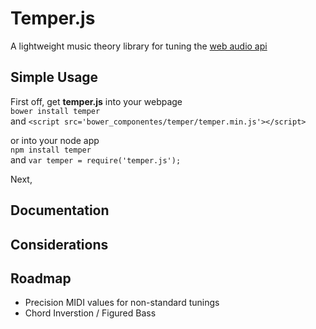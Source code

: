 # Temper.js
A lightweight music theory library for tuning the [web audio api](https://dvcs.w3.org/hg/audio/raw-file/tip/webaudio/specification.html)

## Simple Usage

First off, get **temper.js** into your webpage  
`bower install temper`   
and `<script src='bower_componentes/temper/temper.min.js'></script>`

or into your node app   
`npm install temper`  
and `var temper = require('temper.js');`


Next, 



## Documentation

## Considerations

## Roadmap
+ Precision MIDI values for non-standard tunings
+ Chord Inverstion / Figured Bass